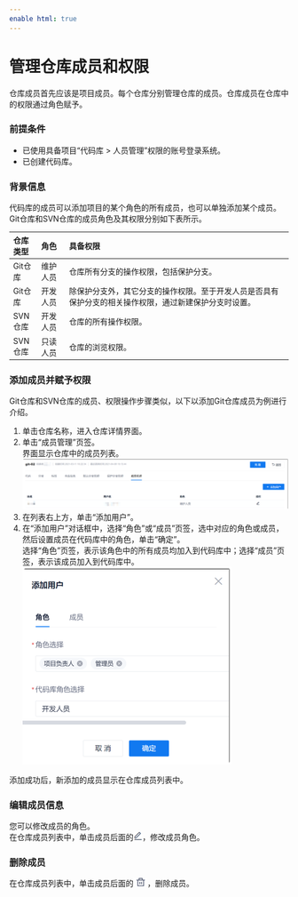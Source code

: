 ```yaml
---
enable html: true
---
```

# 管理仓库成员和权限

仓库成员首先应该是项目成员。每个仓库分别管理仓库的成员。仓库成员在仓库中的权限通过角色赋予。

### 前提条件
* 已使用具备项目“代码库 > 人员管理”权限的账号登录系统。
* 已创建代码库。

### 背景信息
代码库的成员可以添加项目的某个角色的所有成员，也可以单独添加某个成员。
Git仓库和SVN仓库的成员角色及其权限分别如下表所示。

<style>
table th:first-of-type {
    width: 10%;
}
table th:nth-of-type(2) {
    width: 10%;
}
table th:nth-of-type(3) {
    width: 80%;
}
</style>

|仓库类型 |角色|具备权限|
|:--------- |:-------- |:----- |
|Git仓库|维护人员|仓库所有分支的操作权限，包括保护分支。| 
|Git仓库|开发人员|除保护分支外，其它分支的操作权限。至于开发人员是否具有保护分支的相关操作权限，通过新建保护分支时设置。|
|SVN仓库|开发人员|仓库的所有操作权限。| 
|SVN仓库|只读人员|仓库的浏览权限。|

### 添加成员并赋予权限

Git仓库和SVN仓库的成员、权限操作步骤类似，以下以添加Git仓库成员为例进行介绍。

1. 单击仓库名称，进入仓库详情界面。
2. 单击“成员管理”页签。          
     界面显示仓库中的成员列表。           
     <img src="fig/仓库-成员列表.png" style="zoom:50%">
3. 在列表右上方，单击“添加用户”。
4. 在“添加用户”对话框中，选择“角色”或“成员”页签，选中对应的角色或成员，然后设置成员在代码库中的角色，单击“确定”。    
    选择“角色”页签，表示该角色中的所有成员均加入到代码库中；选择“成员”页签，表示该成员加入到代码库中。         
     <img src="fig/仓库-添加成员.png" style="zoom:50%">         

添加成功后，新添加的成员显示在仓库成员列表中。


### 编辑成员信息
您可以修改成员的角色。       
在仓库成员列表中，单击成员后面的![](fig/modify01.png)，修改成员角色。

### 删除成员      
在仓库成员列表中，单击成员后面的![](fig/delete01.png)，删除成员。

